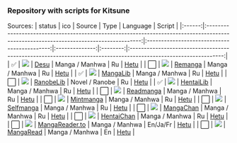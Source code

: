 ### Repository with scripts for Kitsune
Sources:
| status |                                                                  ico                                                                  |                    Source                    |      Type      | Language |                                                     Script                                                      |
|:------:|:-------------------------------------------------------------------------------------------------------------------------------------:|:--------------------------------------------:|:--------------:|:--------:|:---------------------------------------------------------------------------------------------------------------:|
|   ✅   |        ![](https://t3.gstatic.com/faviconV2?client=SOCIAL&type=FAVICON&fallback_opts=TYPE,SIZE,URL&size=24&url=http://desu.me)        |           [Desu](https://desu.me)            | Manga / Manhwa |    Ru    |     [Hetu](https://github.com/alex-bayir/Sources/blob/master/scripts/Desu.ht "Script")      | 
|   ⬜️   |      ![](https://t3.gstatic.com/faviconV2?client=SOCIAL&type=FAVICON&fallback_opts=TYPE,SIZE,URL&size=24&url=http://remanga.org)      |        [Remanga](https://remanga.org)        | Manga / Manhwa |    Ru    |    [Hetu](https://github.com/alex-bayir/Sources/blob/master/scripts/Remanga.ht "Script")    | 
|   ✅   |      ![](https://t3.gstatic.com/faviconV2?client=SOCIAL&type=FAVICON&fallback_opts=TYPE,SIZE,URL&size=24&url=http://mangalib.me)      |       [MangaLib](https://mangalib.me)        | Manga / Manhwa |    Ru    |   [Hetu](https://github.com/alex-bayir/Sources/blob/master/scripts/MangaLib.ht "Script")    | 
|   ⬜️   |     ![](https://t3.gstatic.com/faviconV2?client=SOCIAL&type=FAVICON&fallback_opts=TYPE,SIZE,URL&size=24&url=http://ranobelib.me)      |      [RanobeLib](https://ranobelib.me)       | Novel / Ranobe |    Ru    |   [Hetu](https://github.com/alex-bayir/Sources/blob/master/scripts/RanobeLib.ht "Script")   | 
|   ✅   |     ![](https://t3.gstatic.com/faviconV2?client=SOCIAL&type=FAVICON&fallback_opts=TYPE,SIZE,URL&size=24&url=http://hentailib.me)      |    [HentaiLib](https://v1.hentailib.org)     | Manga / Manhwa |    Ru    |   [Hetu](https://github.com/alex-bayir/Sources/blob/master/scripts/HentaiLib.ht "Script")   | 
|   ⬜️   |    ![](https://t3.gstatic.com/faviconV2?client=SOCIAL&type=FAVICON&fallback_opts=TYPE,SIZE,URL&size=24&url=http://readmanga.live)     |     [Readmanga](https://readmanga.live)      | Manga / Manhwa |    Ru    |   [Hetu](https://github.com/alex-bayir/Sources/blob/master/scripts/ReadManga.ht "Script")   | 
|   ⬜️   |    ![](https://t3.gstatic.com/faviconV2?client=SOCIAL&type=FAVICON&fallback_opts=TYPE,SIZE,URL&size=24&url=http://mintmanga.live)     |     [Mintmanga](https://mintmanga.live)      | Manga / Manhwa |    Ru    |   [Hetu](https://github.com/alex-bayir/Sources/blob/master/scripts/MintManga.ht "Script")   | 
|   ⬜️   |    ![](https://t3.gstatic.com/faviconV2?client=SOCIAL&type=FAVICON&fallback_opts=TYPE,SIZE,URL&size=24&url=http://selfmanga.live)     |     [Selfmanga](https://selfmanga.live)      | Manga / Manhwa |    Ru    |   [Hetu](https://github.com/alex-bayir/Sources/blob/master/scripts/SelfManga.ht "Script")   | 
|   ⬜️   |     ![](https://t3.gstatic.com/faviconV2?client=SOCIAL&type=FAVICON&fallback_opts=TYPE,SIZE,URL&size=24&url=http://manga-chan.me)     |      [MangaChan](https://manga-chan.me)      | Manga / Manhwa |    Ru    |   [Hetu](https://github.com/alex-bayir/Sources/blob/master/scripts/MangaChan.ht "Script")   | 
|   ⬜️   | ![](https://t3.gstatic.com/faviconV2?client=SOCIAL&type=FAVICON&fallback_opts=TYPE,SIZE,URL&size=24&url=http://xxxxx.hentaichan.live) | [HentaiChan](https://xxxxx.hentaichan.live)  | Manga / Manhwa |    Ru    |  [Hetu](https://github.com/alex-bayir/Sources/blob/master/scripts/HentaiChan.ht "Script")   | 
|   ⬜️   |  ![](https://t3.gstatic.com/faviconV2?client=SOCIAL&type=FAVICON&fallback_opts=TYPE,SIZE,URL&size=24&url=http://www.mangareader.to)   | [MangaReader.to](https://www.mangareader.to) | Manga / Manhwa | En/Ja/Fr | [Hetu](https://github.com/alex-bayir/Sources/blob/master/scripts/MangaReaderTo.ht "Script") | 
|   ⬜️   |   ![](https://t3.gstatic.com/faviconV2?client=SOCIAL&type=FAVICON&fallback_opts=TYPE,SIZE,URL&size=24&url=http://www.mangaread.org)   |    [MangaRead](https://www.mangaread.org)    | Manga / Manhwa |    En    |   [Hetu](https://github.com/alex-bayir/Sources/blob/master/scripts/Mangaread.ht "Script")   | 
